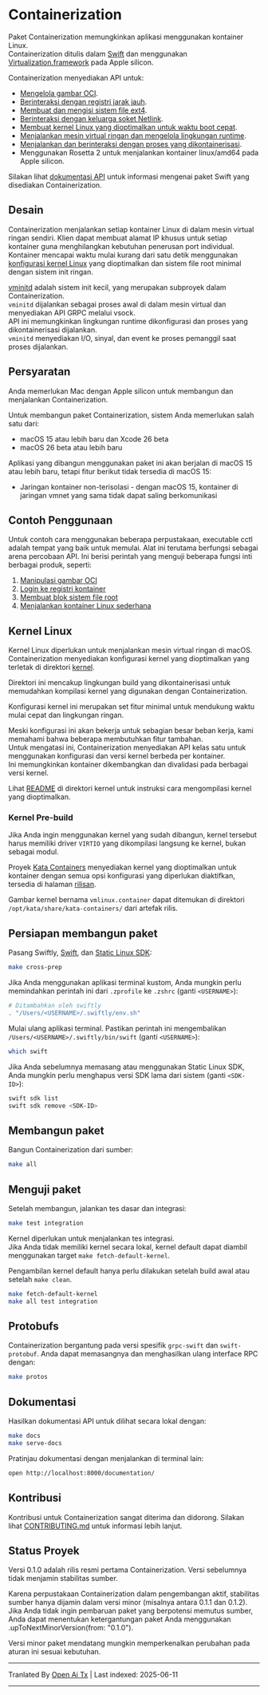 # Containerization

Paket Containerization memungkinkan aplikasi menggunakan kontainer Linux.  
Containerization ditulis dalam [Swift](https://www.swift.org) dan menggunakan [Virtualization.framework](https://developer.apple.com/documentation/virtualization) pada Apple silicon.

Containerization menyediakan API untuk:

- [Mengelola gambar OCI](https://raw.githubusercontent.com/apple/containerization/main/Sources/ContainerizationOCI/).
- [Berinteraksi dengan registri jarak jauh](https://raw.githubusercontent.com/apple/containerization/main/Sources/ContainerizationOCI/Client/).
- [Membuat dan mengisi sistem file ext4](https://raw.githubusercontent.com/apple/containerization/main/Sources/ContainerizationEXT4/).
- [Berinteraksi dengan keluarga soket Netlink](https://raw.githubusercontent.com/apple/containerization/main/Sources/ContainerizationNetlink/).
- [Membuat kernel Linux yang dioptimalkan untuk waktu boot cepat](https://raw.githubusercontent.com/apple/containerization/main/kernel/).
- [Menjalankan mesin virtual ringan dan mengelola lingkungan runtime](https://raw.githubusercontent.com/apple/containerization/main/Sources/Containerization/LinuxContainer.swift).
- [Menjalankan dan berinteraksi dengan proses yang dikontainerisasi](https://raw.githubusercontent.com/apple/containerization/main/Sources/Containerization/LinuxProcess.swift).
- Menggunakan Rosetta 2 untuk menjalankan kontainer linux/amd64 pada Apple silicon.

Silakan lihat [dokumentasi API](https://apple.github.io/containerization/documentation/) untuk informasi mengenai paket Swift yang disediakan Containerization.

## Desain

Containerization menjalankan setiap kontainer Linux di dalam mesin virtual ringan sendiri. Klien dapat membuat alamat IP khusus untuk setiap kontainer guna menghilangkan kebutuhan penerusan port individual. Kontainer mencapai waktu mulai kurang dari satu detik menggunakan [konfigurasi kernel Linux](/kernel) yang dioptimalkan dan sistem file root minimal dengan sistem init ringan.

[vminitd](/vminitd) adalah sistem init kecil, yang merupakan subproyek dalam Containerization.  
`vminitd` dijalankan sebagai proses awal di dalam mesin virtual dan menyediakan API GRPC melalui vsock.  
API ini memungkinkan lingkungan runtime dikonfigurasi dan proses yang dikontainerisasi dijalankan.  
`vminitd` menyediakan I/O, sinyal, dan event ke proses pemanggil saat proses dijalankan.

## Persyaratan

Anda memerlukan Mac dengan Apple silicon untuk membangun dan menjalankan Containerization.

Untuk membangun paket Containerization, sistem Anda memerlukan salah satu dari:

- macOS 15 atau lebih baru dan Xcode 26 beta
- macOS 26 beta atau lebih baru

Aplikasi yang dibangun menggunakan paket ini akan berjalan di macOS 15 atau lebih baru, tetapi fitur berikut tidak tersedia di macOS 15:

- Jaringan kontainer non-terisolasi - dengan macOS 15, kontainer di jaringan vmnet yang sama tidak dapat saling berkomunikasi

## Contoh Penggunaan

Untuk contoh cara menggunakan beberapa perpustakaan, executable cctl adalah tempat yang baik untuk memulai. Alat ini terutama berfungsi sebagai arena percobaan API. Ini berisi perintah yang menguji beberapa fungsi inti berbagai produk, seperti:

1. [Manipulasi gambar OCI](https://raw.githubusercontent.com/apple/containerization/main/Sources/cctl/ImageCommand.swift)  
2. [Login ke registri kontainer](https://raw.githubusercontent.com/apple/containerization/main/Sources/cctl/LoginCommand.swift)  
3. [Membuat blok sistem file root](https://raw.githubusercontent.com/apple/containerization/main/Sources/cctl/RootfsCommand.swift)  
4. [Menjalankan kontainer Linux sederhana](https://raw.githubusercontent.com/apple/containerization/main/Sources/cctl/RunCommand.swift)  

## Kernel Linux

Kernel Linux diperlukan untuk menjalankan mesin virtual ringan di macOS.  
Containerization menyediakan konfigurasi kernel yang dioptimalkan yang terletak di direktori [kernel](https://raw.githubusercontent.com/apple/containerization/main/kernel).

Direktori ini mencakup lingkungan build yang dikontainerisasi untuk memudahkan kompilasi kernel yang digunakan dengan Containerization.

Konfigurasi kernel ini merupakan set fitur minimal untuk mendukung waktu mulai cepat dan lingkungan ringan.

Meski konfigurasi ini akan bekerja untuk sebagian besar beban kerja, kami memahami bahwa beberapa membutuhkan fitur tambahan.  
Untuk mengatasi ini, Containerization menyediakan API kelas satu untuk menggunakan konfigurasi dan versi kernel berbeda per kontainer.  
Ini memungkinkan kontainer dikembangkan dan divalidasi pada berbagai versi kernel.

Lihat [README](https://raw.githubusercontent.com/apple/containerization/main/kernel/README.md) di direktori kernel untuk instruksi cara mengompilasi kernel yang dioptimalkan.

### Kernel Pre-build

Jika Anda ingin menggunakan kernel yang sudah dibangun, kernel tersebut harus memiliki driver `VIRTIO` yang dikompilasi langsung ke kernel, bukan sebagai modul.

Proyek [Kata Containers](https://github.com/kata-containers/kata-containers) menyediakan kernel yang dioptimalkan untuk kontainer dengan semua opsi konfigurasi yang diperlukan diaktifkan, tersedia di halaman [rilisan](https://github.com/kata-containers/kata-containers/releases/).

Gambar kernel bernama `vmlinux.container` dapat ditemukan di direktori `/opt/kata/share/kata-containers/` dari artefak rilis.

## Persiapan membangun paket

Pasang Swiftly, [Swift](https://www.swift.org), dan [Static Linux SDK](https://www.swift.org/documentation/articles/static-linux-getting-started.html):

```bash
make cross-prep
```

Jika Anda menggunakan aplikasi terminal kustom, Anda mungkin perlu memindahkan perintah ini dari `.zprofile` ke `.zshrc` (ganti `<USERNAME>`):

```bash
# Ditambahkan oleh swiftly
. "/Users/<USERNAME>/.swiftly/env.sh"
```

Mulai ulang aplikasi terminal. Pastikan perintah ini mengembalikan `/Users/<USERNAME>/.swiftly/bin/swift` (ganti `<USERNAME>`):

```bash
which swift
```

Jika Anda sebelumnya memasang atau menggunakan Static Linux SDK, Anda mungkin perlu menghapus versi SDK lama dari sistem (ganti `<SDK-ID>`):

```bash
swift sdk list
swift sdk remove <SDK-ID>
```

## Membangun paket

Bangun Containerization dari sumber:

```bash
make all
```

## Menguji paket

Setelah membangun, jalankan tes dasar dan integrasi:

```bash
make test integration
```

Kernel diperlukan untuk menjalankan tes integrasi.  
Jika Anda tidak memiliki kernel secara lokal, kernel default dapat diambil menggunakan target `make fetch-default-kernel`.

Pengambilan kernel default hanya perlu dilakukan setelah build awal atau setelah `make clean`.

```bash
make fetch-default-kernel
make all test integration
```

## Protobufs

Containerization bergantung pada versi spesifik `grpc-swift` dan `swift-protobuf`. Anda dapat memasangnya dan menghasilkan ulang interface RPC dengan:

```bash
make protos
```

## Dokumentasi

Hasilkan dokumentasi API untuk dilihat secara lokal dengan:

```bash
make docs
make serve-docs
```

Pratinjau dokumentasi dengan menjalankan di terminal lain:

```bash
open http://localhost:8000/documentation/
```

## Kontribusi

Kontribusi untuk Containerization sangat diterima dan didorong. Silakan lihat [CONTRIBUTING.md](https://raw.githubusercontent.com/apple/containerization/main/CONTRIBUTING.md) untuk informasi lebih lanjut.

## Status Proyek

Versi 0.1.0 adalah rilis resmi pertama Containerization. Versi sebelumnya tidak menjamin stabilitas sumber.

Karena perpustakaan Containerization dalam pengembangan aktif, stabilitas sumber hanya dijamin dalam versi minor (misalnya antara 0.1.1 dan 0.1.2). Jika Anda tidak ingin pembaruan paket yang berpotensi memutus sumber, Anda dapat menentukan ketergantungan paket Anda menggunakan .upToNextMinorVersion(from: "0.1.0").

Versi minor paket mendatang mungkin memperkenalkan perubahan pada aturan ini sesuai kebutuhan.

---

Tranlated By [Open Ai Tx](https://github.com/OpenAiTx/OpenAiTx) | Last indexed: 2025-06-11

---